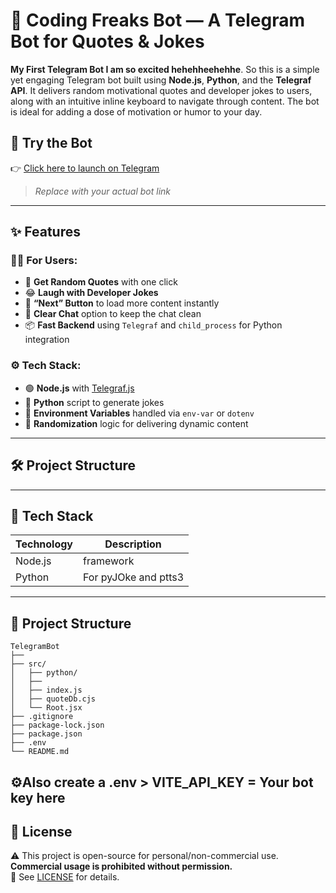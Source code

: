# 🤖 Coding Freaks Bot — A Telegram Bot for Quotes & Jokes

**My First Telegram Bot I am so excited hehehheehehhe**. So this is a simple yet engaging Telegram bot built using **Node.js**, **Python**, and the **Telegraf API**. It delivers random motivational quotes and developer jokes to users, along with an intuitive inline keyboard to navigate through content. The bot is ideal for adding a dose of motivation or humor to your day.

## 🚀 Try the Bot

👉 [Click here to launch on Telegram](https://t.me/YOUR_BOT_LINK)  
> _Replace with your actual bot link_

---

## ✨ Features

### 🧑‍💬 For Users:
- 📖 **Get Random Quotes** with one click
- 😂 **Laugh with Developer Jokes**
- 🔄 **“Next” Button** to load more content instantly
- 🧹 **Clear Chat** option to keep the chat clean
- 📦 **Fast Backend** using `Telegraf` and `child_process` for Python integration

### ⚙️ Tech Stack:
- 🟢 **Node.js** with [Telegraf.js](https://telegraf.js.org)
- 🐍 **Python** script to generate jokes
- 📁 **Environment Variables** handled via `env-var` or `dotenv`
- 🧠 **Randomization** logic for delivering dynamic content

---

## 🛠️ Project Structure


---

## 🔧 Tech Stack

| Technology | Description                     |
|------------|---------------------------------|
| Node.js    |          framework              |
| Python     |    For pyJOke and ptts3         |



---

## 📂 Project Structure
```
TelegramBot
├──           
├── src/                     
│   ├── python/          
│   ├──            
│   ├── index.js                 
│   ├── quoteDb.cjs             
│   └── Root.jsx             
├── .gitignore               
├── package-lock.json          
├── package.json             
├── .env         
└── README.md                
```
## ⚙️Also create a .env > VITE_API_KEY = Your bot key here

## 📄 License

⚠️ This project is open-source for personal/non-commercial use.  
**Commercial usage is prohibited without permission.**  
 👀 See [LICENSE](./LICENSE) for details.
